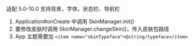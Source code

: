 适配 5.0-10.0
支持背景，字体，状态栏、导航栏

1. Application#onCreate 中调用 SkinManager.init()
2. 要修改皮肤时调用 SkinManager.changeSkin()，传入皮肤包路径
3. App 主题需要加 `<item name="skinTypeface">@string/typeface</item>`

